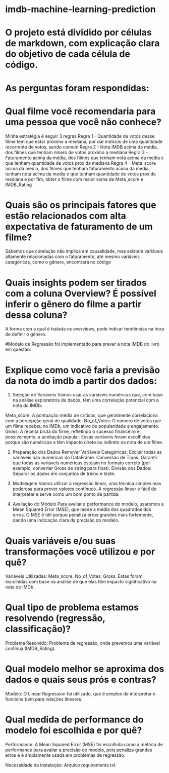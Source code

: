 # imdb-machine-learning-prediction


# O projeto está dividido por células de markdown, com explicação clara do objetivo de cada célula de código.

# As perguntas foram respondidas:

# Qual filme você recomendaria para uma pessoa que você não conhece?
 Minha estratégia é seguir 3 regras
 Regra 1 - Quantidade de votos desse filme tem que estar próximo a mediana, por dar indícios de uma quantidade recorrente de votos, sendo comum
 Regra 2 - Nota IMDB acima da média, dos filmes que tenham nmero de votos proximo a mediana
 Regra 3 - Faturamento acima da média, dos filmes que tenham nota acima da media e que tenham quantidade de votos prox da mediana
 Regra 4 - Meta_score acima da media, dos filmes que tenham faturamento acima da media, tenham nota acima da media e que tenham quantidade de votos prox da mediana
  e por fim, obter o filme com maior soma de Meta_score e IMDB_Rating



# Quais são os principais fatores que estão relacionados com alta expectativa de faturamento de um filme? 
Sabemos que corelação não implica em causalidade, mas existem variáveis altamente relacionadas com o faturamento, até mesmo variáveis categóricas, como o gênero, encontrará no código

# Quais insights podem ser tirados com a coluna Overview? É possível inferir o gênero do filme a partir dessa coluna?
A forma com a qual é tratada os overviews, pode indicar tendências na hora de definir o gênero.

#Modelo de Regressão foi implementado para prever a nota IMDB do livro em questão:
# Explique como você faria a previsão da nota do imdb a partir dos dados:
1. Seleção de Variáveis
Vamos usar as variáveis numéricas que, com base na análise exploratória de dados, têm uma correlação potencial com a nota do IMDb:

Meta_score: A pontuação média de críticos, que geralmente correlaciona com a percepção geral de qualidade.
No_of_Votes: O número de votos que um filme recebeu no IMDb, um indicativo de popularidade e engajamento.
Gross: A receita bruta do filme, refletindo o sucesso financeiro e, possivelmente, a aceitação popular.
Essas variáveis foram escolhidas porque são numéricas e têm impacto direto ou indireto na nota de um filme.

2. Preparação dos Dados
Remover Variáveis Categóricas: Excluir todas as variáveis não numéricas do DataFrame.
Conversão de Tipos: Garantir que todas as variáveis numéricas estejam no formato correto (por exemplo, converter Gross de string para float).
Divisão dos Dados: Separar os dados em conjuntos de treino e teste.
3. Modelagem
Vamos utilizar a regressão linear, uma técnica simples mas poderosa para prever valores contínuos. A regressão linear é fácil de interpretar e serve como um bom ponto de partida.

4. Avaliação do Modelo
Para avaliar a performance do modelo, usaremos a Mean Squared Error (MSE), que mede a média dos quadrados dos erros. O MSE é útil porque penaliza erros grandes mais fortemente, dando uma indicação clara da precisão do modelo.

# Quais variáveis e/ou suas transformações você utilizou e por quê?
Variáveis Utilizadas: Meta_score, No_of_Votes, Gross. Estas foram escolhidas com base na análise de que elas têm impacto significativo na nota do IMDb.

# Qual tipo de problema estamos resolvendo (regressão, classificação)? 
Problema Resolvido: Problema de regressão, onde prevemos uma variável contínua (IMDB_Rating).

# Qual modelo melhor se aproxima dos dados e quais seus prós e contras? 
Modelo: O Linear Regression foi utilizado, que é simples de interpretar e funciona bem para relações lineares.

# Qual medida de performance do modelo foi escolhida e por quê?
Performance: A Mean Squared Error (MSE) foi escolhida como a métrica de performance para avaliar a precisão do modelo, pois penaliza grandes erros e é amplamente usada em problemas de regressão.


Necessidade de instalação: Arquivo requirements.txt

